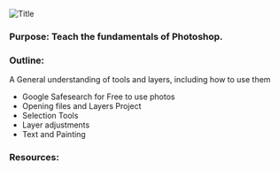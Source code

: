 ![Title](https://image.prntscr.com/image/2sqD2g8zTxOzS7sxECmo9w.png)
### Purpose: Teach the fundamentals of Photoshop. 

### Outline:
A General understanding of tools and layers, including how to use them

* Google Safesearch for Free to use photos
* Opening files and Layers Project
* Selection Tools
* Layer adjustments
* Text and Painting

### Resources: 